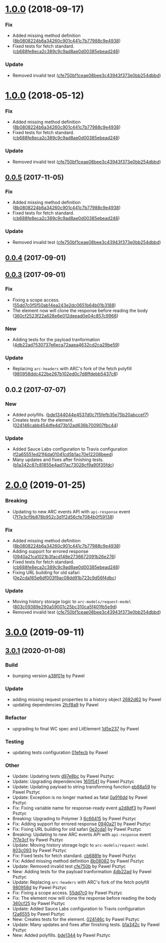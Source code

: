<a name="1.0.0"></a>
# [1.0.0](https://github.com/advanced-rest-client/response-history-saver/compare/0.0.3...1.0.0) (2018-09-17)


### Fix

* Added missing method definition ([8b0808224b6a34260c901c441c7b77988c9e4938](https://github.com/advanced-rest-client/response-history-saver/commit/8b0808224b6a34260c901c441c7b77988c9e4938))
* Fixed tests for fetch standard. ([cb688fe8eca2c389c9c9ad8ae0d00385ebead248](https://github.com/advanced-rest-client/response-history-saver/commit/cb688fe8eca2c389c9c9ad8ae0d00385ebead248))

### Update

* Removed invalid test ([cfe750bf1ceae08bee3c43943f373e0bb254dbbd](https://github.com/advanced-rest-client/response-history-saver/commit/cfe750bf1ceae08bee3c43943f373e0bb254dbbd))



<a name="1.0.0"></a>
# [1.0.0](https://github.com/advanced-rest-client/response-history-saver/compare/0.0.3...1.0.0) (2018-05-12)


### Fix

* Added missing method definition ([8b0808224b6a34260c901c441c7b77988c9e4938](https://github.com/advanced-rest-client/response-history-saver/commit/8b0808224b6a34260c901c441c7b77988c9e4938))
* Fixed tests for fetch standard. ([cb688fe8eca2c389c9c9ad8ae0d00385ebead248](https://github.com/advanced-rest-client/response-history-saver/commit/cb688fe8eca2c389c9c9ad8ae0d00385ebead248))

### Update

* Removed invalid test ([cfe750bf1ceae08bee3c43943f373e0bb254dbbd](https://github.com/advanced-rest-client/response-history-saver/commit/cfe750bf1ceae08bee3c43943f373e0bb254dbbd))



<a name="0.0.5"></a>
## [0.0.5](https://github.com/advanced-rest-client/response-history-saver/compare/0.0.3...0.0.5) (2017-11-05)


### Fix

* Added missing method definition ([8b0808224b6a34260c901c441c7b77988c9e4938](https://github.com/advanced-rest-client/response-history-saver/commit/8b0808224b6a34260c901c441c7b77988c9e4938))
* Fixed tests for fetch standard. ([cb688fe8eca2c389c9c9ad8ae0d00385ebead248](https://github.com/advanced-rest-client/response-history-saver/commit/cb688fe8eca2c389c9c9ad8ae0d00385ebead248))

### Update

* Removed invalid test ([cfe750bf1ceae08bee3c43943f373e0bb254dbbd](https://github.com/advanced-rest-client/response-history-saver/commit/cfe750bf1ceae08bee3c43943f373e0bb254dbbd))



<a name="0.0.4"></a>
## [0.0.4](https://github.com/advanced-rest-client/response-history-saver/compare/0.0.3...0.0.4) (2017-09-01)




<a name="0.0.3"></a>
## [0.0.3](https://github.com/advanced-rest-client/response-history-saver/compare/0.0.2...0.0.3) (2017-09-01)


### Fix

* Fixing a scope access. ([55dd7c0f5f50ab14ea243e2dc0651b64b01b3188](https://github.com/advanced-rest-client/response-history-saver/commit/55dd7c0f5f50ab14ea243e2dc0651b64b01b3188))
* The element now will clone the response before reading the body ([360cf2523f22a628e6e012deead0e04c857c9966](https://github.com/advanced-rest-client/response-history-saver/commit/360cf2523f22a628e6e012deead0e04c857c9966))

### New

* Adding tests for the payload tranformation ([4db22ad7530737e6eca72aaea4632cd2ca29be59](https://github.com/advanced-rest-client/response-history-saver/commit/4db22ad7530737e6eca72aaea4632cd2ca29be59))

### Update

* Replacing `arc-headers` with ARC's fork of the fetch polyfill ([980958ddc422be267b102ed0c7d8ffdebb5437c8](https://github.com/advanced-rest-client/response-history-saver/commit/980958ddc422be267b102ed0c7d8ffdebb5437c8))



<a name="0.0.2"></a>
## 0.0.2 (2017-07-07)


### New

* Added polyfills. ([bde1344044e4537d0c7f5fefb35e75b20abccef7](https://github.com/advanced-rest-client/response-history-saver/commit/bde1344044e4537d0c7f5fefb35e75b20abccef7))
* Creates tests for the element. ([024146cabb454dfe4d73b12ad636b700907fbc44](https://github.com/advanced-rest-client/response-history-saver/commit/024146cabb454dfe4d73b12ad636b700907fbc44))

### Update

* Added Sauce Labs configuration to  Travis configuration ([f2a65551ed21f4da01041cd5b1ac70e12208beed](https://github.com/advanced-rest-client/response-history-saver/commit/f2a65551ed21f4da01041cd5b1ac70e12208beed))
* Many updates and fixes after finishing tests. ([b1a342c87c81855e4ad17ac73028cf9a90f35fdc](https://github.com/advanced-rest-client/response-history-saver/commit/b1a342c87c81855e4ad17ac73028cf9a90f35fdc))



# [2.0.0](https://github.com/advanced-rest-client/response-history-saver/compare/0.0.3...2.0.0) (2019-01-25)


### Breaking

* Updating to new ARC events API with `api-response` event ([7f7e3cf9b878b952c3d1f2d56cfe7084b0f59138](https://github.com/advanced-rest-client/response-history-saver/commit/7f7e3cf9b878b952c3d1f2d56cfe7084b0f59138))

### Fix

* Added missing method definition ([8b0808224b6a34260c901c441c7b77988c9e4938](https://github.com/advanced-rest-client/response-history-saver/commit/8b0808224b6a34260c901c441c7b77988c9e4938))
* Adding support for errored response ([0940a21ca1021b3facd148e2736672091b26e276](https://github.com/advanced-rest-client/response-history-saver/commit/0940a21ca1021b3facd148e2736672091b26e276))
* Fixed tests for fetch standard. ([cb688fe8eca2c389c9c9ad8ae0d00385ebead248](https://github.com/advanced-rest-client/response-history-saver/commit/cb688fe8eca2c389c9c9ad8ae0d00385ebead248))
* Fixing URL building for old safari ([0e2cda165e6df003f9ac08dd91b723c9d56f4dbc](https://github.com/advanced-rest-client/response-history-saver/commit/0e2cda165e6df003f9ac08dd91b723c9d56f4dbc))

### Update

* Moving history storage logic to `arc-models/request-model` ([803c09389e290a59001c25bc310ca5f401fb5e9d](https://github.com/advanced-rest-client/response-history-saver/commit/803c09389e290a59001c25bc310ca5f401fb5e9d))
* Removed invalid test ([cfe750bf1ceae08bee3c43943f373e0bb254dbbd](https://github.com/advanced-rest-client/response-history-saver/commit/cfe750bf1ceae08bee3c43943f373e0bb254dbbd))



# [3.0.0](https://github.com/advanced-rest-client/response-history-saver/compare/0.0.3...3.0.0) (2019-09-11)



<a name="3.0.1"></a>
## [3.0.1](https://github.com/advanced-rest-client/response-history-saver/compare/2.0.0...3.0.1) (2020-01-08)

### Build

* bumping version [a38f01e](https://github.com/advanced-rest-client/response-history-saver/commit/a38f01e26c9ef860504224da60abb2b9b4269805) by Pawel


### Update

* adding missing request properties to a history object [2682d62](https://github.com/advanced-rest-client/response-history-saver/commit/2682d62edf7dda86a513d391942623fe92507a52) by Pawel
* updating dependencies [2fcf8a9](https://github.com/advanced-rest-client/response-history-saver/commit/2fcf8a902053a7f96ee0d785cb31490c247e324d) by Pawel


### Refactor

* upgrading to final WC spec and LitElement [1d5e237](https://github.com/advanced-rest-client/response-history-saver/commit/1d5e2370620777b5106b542b0f0f1bba86e3d351) by Pawel


### Testing

* updating tests configuration [01efecb](https://github.com/advanced-rest-client/response-history-saver/commit/01efecb7013c5e0012823f57bba447201b9a38b6) by Pawel


### Other

* Update: Updating tests
 [d97e8bc](https://github.com/advanced-rest-client/response-history-saver/commit/d97e8bcdf36bda5f23a587cd5926d0fac4a1e0fd) by Pawel Psztyc
* Update: Upgrading dependencies
 [165f541](https://github.com/advanced-rest-client/response-history-saver/commit/165f541b4a2df64b0d0649ba64f4e56ff3f9348f) by Pawel Psztyc
* Update: Updating payload to string transforming function
 [eb88a59](https://github.com/advanced-rest-client/response-history-saver/commit/eb88a59bba1688616be13a26652cd77a45930c3d) by Pawel Psztyc
* Update: Exception is no longer marked as fatal
 [0a916dd](https://github.com/advanced-rest-client/response-history-saver/commit/0a916ddc73d7a74ed8c76ffeef33396a9111caca) by Pawel Psztyc
* Fix: Fixing variable name for response-ready event
 [a2d8df3](https://github.com/advanced-rest-client/response-history-saver/commit/a2d8df32e1b15b91dae687f651586276f027dc1b) by Pawel Psztyc
* Breaking: Upgrading to Polymer 3
 [6c66415](https://github.com/advanced-rest-client/response-history-saver/commit/6c664153a2e4dc48b028319f7ea0f99ff0a46baf) by Pawel Psztyc
* Fix: Adding support for errored response
 [0940a21](https://github.com/advanced-rest-client/response-history-saver/commit/0940a21ca1021b3facd148e2736672091b26e276) by Pawel Psztyc
* Fix: Fixing URL building for old safari
 [0e2cda1](https://github.com/advanced-rest-client/response-history-saver/commit/0e2cda165e6df003f9ac08dd91b723c9d56f4dbc) by Pawel Psztyc
* Breaking: Updating to new ARC events API with `api-response` event
 [7f7e3cf](https://github.com/advanced-rest-client/response-history-saver/commit/7f7e3cf9b878b952c3d1f2d56cfe7084b0f59138) by Pawel Psztyc
* Update: Moving history storage logic to `arc-models/request-model`
 [803c093](https://github.com/advanced-rest-client/response-history-saver/commit/803c09389e290a59001c25bc310ca5f401fb5e9d) by Pawel Psztyc
* Fix: Fixed tests for fetch standard.
 [cb688fe](https://github.com/advanced-rest-client/response-history-saver/commit/cb688fe8eca2c389c9c9ad8ae0d00385ebead248) by Pawel Psztyc
* Fix: Added missing method definition
 [8b08082](https://github.com/advanced-rest-client/response-history-saver/commit/8b0808224b6a34260c901c441c7b77988c9e4938) by Pawel Psztyc
* Update: Removed invalid test
 [cfe750b](https://github.com/advanced-rest-client/response-history-saver/commit/cfe750bf1ceae08bee3c43943f373e0bb254dbbd) by Pawel Psztyc
* New: Adding tests for the payload tranformation
 [4db22ad](https://github.com/advanced-rest-client/response-history-saver/commit/4db22ad7530737e6eca72aaea4632cd2ca29be59) by Pawel Psztyc
* Update: Replacing `arc-headers` with ARC's fork of the fetch polyfill
 [980958d](https://github.com/advanced-rest-client/response-history-saver/commit/980958ddc422be267b102ed0c7d8ffdebb5437c8) by Pawel Psztyc
* Fix: Fixing a scope access.
 [55dd7c0](https://github.com/advanced-rest-client/response-history-saver/commit/55dd7c0f5f50ab14ea243e2dc0651b64b01b3188) by Pawel Psztyc
* Fix: The element now will clone the response before reading the body
 [360cf25](https://github.com/advanced-rest-client/response-history-saver/commit/360cf2523f22a628e6e012deead0e04c857c9966) by Pawel Psztyc
* Update: Added Sauce Labs configuration to  Travis configuration
 [f2a6555](https://github.com/advanced-rest-client/response-history-saver/commit/f2a65551ed21f4da01041cd5b1ac70e12208beed) by Pawel Psztyc
* New: Creates tests for the element.
 [024146c](https://github.com/advanced-rest-client/response-history-saver/commit/024146cabb454dfe4d73b12ad636b700907fbc44) by Pawel Psztyc
* Update: Many updates and fixes after finishing tests.
 [b1a342c](https://github.com/advanced-rest-client/response-history-saver/commit/b1a342c87c81855e4ad17ac73028cf9a90f35fdc) by Pawel Psztyc
* New: Added polyfills.
 [bde1344](https://github.com/advanced-rest-client/response-history-saver/commit/bde1344044e4537d0c7f5fefb35e75b20abccef7) by Pawel Psztyc


